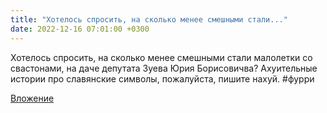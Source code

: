 ```yaml
---
title: "Хотелось спросить, на сколько менее смешными стали..."
date: 2022-12-16 07:01:00 +0300
---
```


Хотелось спросить, на сколько менее смешными стали малолетки со свастонами, на даче депутата Зуева Юрия Борисовичва?
Ахуительные истории про славянские символы, пожалуйста, пишите нахуй.
#фурри

[Вложение](/assets/vk_photos/3/y4f5GAbBcmw.jpg)
